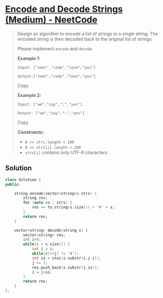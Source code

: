 # [Encode and Decode Strings (Medium) - NeetCode](https://neetcode.io/problems/string-encode-and-decode)

<blockquote>

Design an algorithm to encode a list of strings to a single string. The encoded string is then decoded back to the original list of strings.

Please implement `encode` and `decode`

**Example 1:**

```
Input: ["neet","code","love","you"]

Output:["neet","code","love","you"]
```

Copy

**Example 2:**

```
Input: ["we","say",":","yes"]

Output: ["we","say",":","yes"]
```

Copy

**Constraints:**

* `0 <= strs.length < 100`
* `0 <= strs[i].length < 200`
* `strs[i]` contains only UTF-8 characters.

</blockquote>

## Solution
```cpp
class Solution {
public:

    string encode(vector<string>& strs) {
        string res;
        for (auto &s : strs) {
            res += to_string(s.size()) + '#' + s;
        }
        return res;
    }

    vector<string> decode(string s) {
        vector<string> res;
        int i=0;
        while(i < s.size()) {
            int j = i;
            while(s[++j] != '#');
            int sz = stoi(s.substr(i,j-i));
            j += 1;
            res.push_back(s.substr(j,sz));
            i = j+sz;
        }
        return res;
    }
};
```
